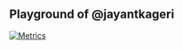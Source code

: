 ## Playground of @jayantkageri

[![Metrics](https://metrics.lecoq.io/jayantkageri?template=classic&isocalendar=1&languages=1&stars=1&followup=1&people=1&activity=1&achievements=1&notable=1&discussions=1&gists=1&isocalendar.duration=full-year&languages.limit=8&languages.threshold=0%25&languages.colors=github&languages.sections=most-used&languages.indepth=false&languages.analysis.timeout=15&languages.categories=markup%2C%20programming&languages.recent.categories=markup%2C%20programming&languages.recent.load=300&languages.recent.days=14&stars.limit=3&followup.sections=repositories&followup.indepth=true&people.limit=28&people.identicons=false&people.size=28&people.types=followers%2C%20following&people.shuffle=true&activity.limit=3&activity.load=300&activity.days=15&activity.visibility=all&activity.timestamps=false&activity.filter=all&achievements.threshold=C&achievements.secrets=false&achievements.display=detailed&achievements.limit=0&notable.from=organization&notable.repositories=false&notable.indepth=true&discussions.categories=true&discussions.categories.limit=0&config.timezone=Asia%2FCalcutta)](https://github.com/jayantkageri)
